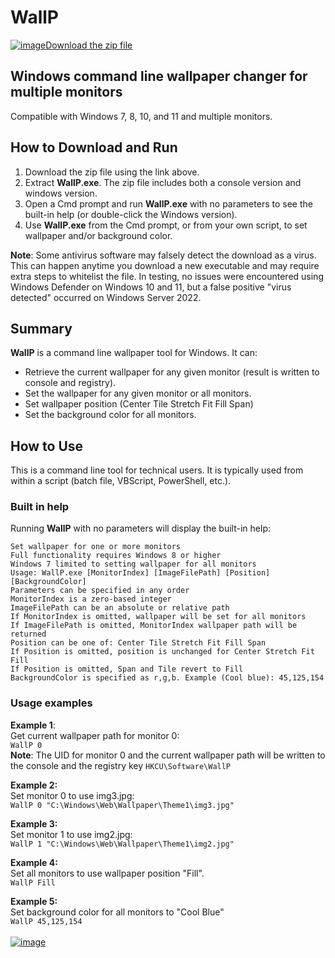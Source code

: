 # WallP

[![image](https://user-images.githubusercontent.com/79026235/152910441-59ba653c-5607-4f59-90c0-bc2851bf2688.png)Download the zip file](https://github.com/LesFerch/WallP/releases/download/1.2.0/WallP.zip)

## Windows command line wallpaper changer for multiple monitors

Compatible with Windows 7, 8, 10, and 11 and multiple monitors.

## How to Download and Run

1. Download the zip file using the link above.
2. Extract **WallP.exe**. The zip file includes both a console version and windows version.
3. Open a Cmd prompt and run **WallP.exe** with no parameters to see the built-in help (or double-click the Windows version).
5. Use **WallP.exe** from the Cmd prompt, or from your own script, to set wallpaper and/or background color.

**Note**: Some antivirus software may falsely detect the download as a virus. This can happen anytime you download a new executable and may require extra steps to whitelist the file. In testing, no issues were encountered using Windows Defender on Windows 10 and 11, but a false positive "virus detected" occurred on Windows Server 2022.

## Summary

**WallP** is a command line wallpaper tool for Windows. It can:
- Retrieve the current wallpaper for any given monitor (result is written to console and registry).
- Set the wallpaper for any given monitor or all monitors.
- Set wallpaper position (Center Tile Stretch Fit Fill Span)
- Set the background color for all monitors.

## How to Use

This is a command line tool for technical users. It is typically used from within a script (batch file, VBScript, PowerShell, etc.).

### Built in help

Running **WallP** with no parameters will display the built-in help:
```
Set wallpaper for one or more monitors
Full functionality requires Windows 8 or higher
Windows 7 limited to setting wallpaper for all monitors
Usage: WallP.exe [MonitorIndex] [ImageFilePath] [Position] [BackgroundColor]
Parameters can be specified in any order
MonitorIndex is a zero-based integer
ImageFilePath can be an absolute or relative path
If MonitorIndex is omitted, wallpaper will be set for all monitors
If ImageFilePath is omitted, MonitorIndex wallpaper path will be returned
Position can be one of: Center Tile Stretch Fit Fill Span
If Position is omitted, position is unchanged for Center Stretch Fit Fill
If Position is omitted, Span and Tile revert to Fill
BackgroundColor is specified as r,g,b. Example (Cool blue): 45,125,154
```


### Usage examples

**Example 1**:\
Get current wallpaper path for monitor 0:\
`WallP 0`\
**Note**: The UID for monitor 0 and the current wallpaper path will be written to the console and the registry key `HKCU\Software\WallP`

**Example 2:**\
Set monitor 0 to use img3.jpg:\
`WallP 0 "C:\Windows\Web\Wallpaper\Theme1\img3.jpg"`

**Example 3:**\
Set monitor 1 to use img2.jpg:\
`WallP 1 "C:\Windows\Web\Wallpaper\Theme1\img2.jpg"`

**Example 4:**\
Set all monitors to use wallpaper position "Fill".\
`WallP Fill`

**Example 5:**\
Set background color for all monitors to "Cool Blue"\
`WallP 45,125,154`
\
\
[![image](https://user-images.githubusercontent.com/79026235/153264696-8ec747dd-37ec-4fc1-89a1-3d6ea3259a95.png)](https://github.com/LesFerch/WallP)